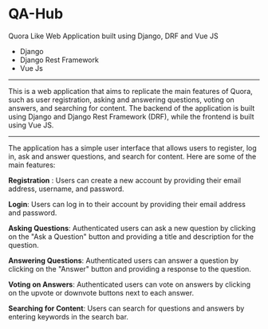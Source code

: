 # QA-Hub
Quora Like Web Application built using Django, DRF and Vue JS 
<ul>
  <li>Django</li>
  <li>Django Rest Framework</li>
  <li>Vue Js</li>
</ul>
<hr>

This is a web application that aims to replicate the main features of Quora, such as user registration, asking and answering questions, voting on answers, and searching for content. The backend of the application is built using Django and Django Rest Framework (DRF), while the frontend is built using Vue JS.

<hr>

The application has a simple user interface that allows users to register, log in, ask and answer questions, and search for content. Here are some of the main features:

**Registration** : Users can create a new account by providing their email address, username, and password.

**Login**: Users can log in to their account by providing their email address and password.

**Asking Questions**: Authenticated users can ask a new question by clicking on the "Ask a Question" button and providing a title and description for the question.

**Answering Questions**: Authenticated users can answer a question by clicking on the "Answer" button and providing a response to the question.

**Voting on Answers**: Authenticated users can vote on answers by clicking on the upvote or downvote buttons next to each answer.

**Searching for Content**: Users can search for questions and answers by entering keywords in the search bar.
